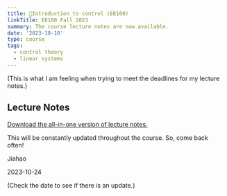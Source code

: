 ```yaml
---
title: 💨Introduction to control (EE160)
linkTitle: EE160 Fall 2023
summary: The course lecture notes are now available.
date: '2023-10-10'
type: course
tags:
  - control theory
  - linear systems
---
```


<!-- {{< toc hide_on="xl" >}} -->


(This is what I am feeling when trying to meet the deadlines for my lecture notes.)


## Lecture Notes

[Download the all-in-one version of lecture notes.](2023ee160.pdf)

This will be constantly updated throughout the course. So, come back often!

Jiahao

2023-10-24

(Check the date to see if there is an update.)
